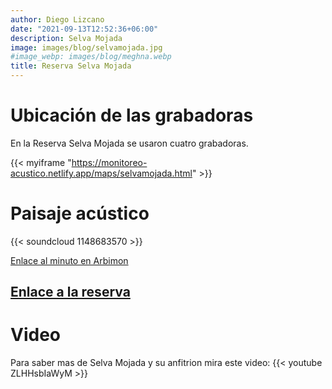 ```yaml
---
author: Diego Lizcano
date: "2021-09-13T12:52:36+06:00"
description: Selva Mojada
image: images/blog/selvamojada.jpg
#image_webp: images/blog/meghna.webp
title: Reserva Selva Mojada
---
```


# Ubicación de las grabadoras

En la Reserva Selva Mojada se usaron cuatro grabadoras.

{{< myiframe "https://monitoreo-acustico.netlify.app/maps/selvamojada.html" >}}


# Paisaje acústico

{{< soundcloud 1148683570 >}}

[Enlace al minuto en Arbimon](https://arbimon.rfcx.org/project/destinos-awake/visualizer/rec/42440711)

## [Enlace a la reserva](https://selvamojada.com)


# Video

Para saber mas de Selva Mojada y su anfitrion mira este video: {{< youtube ZLHHsbIaWyM >}} 

